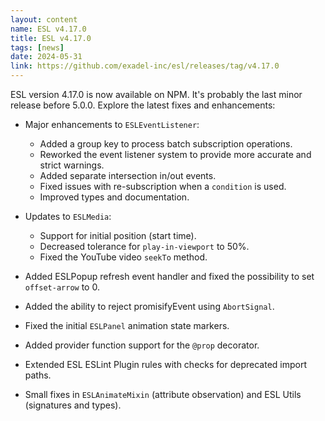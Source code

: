 ```yaml
---
layout: content
name: ESL v4.17.0
title: ESL v4.17.0
tags: [news]
date: 2024-05-31
link: https://github.com/exadel-inc/esl/releases/tag/v4.17.0
---
```


ESL version 4.17.0 is now available on NPM. It's probably the last minor release before 5.0.0. 
Explore the latest fixes and enhancements:

- Major enhancements to `ESLEventListener`:
    - Added a group key to process batch subscription operations.
    - Reworked the event listener system to provide more accurate and strict warnings.
    - Added separate intersection in/out events.
    - Fixed issues with re-subscription when a `condition` is used.
    - Improved types and documentation.

- Updates to `ESLMedia`:
    - Support for initial position (start time).
    - Decreased tolerance for `play-in-viewport` to 50%.
    - Fixed the YouTube video `seekTo` method.

- Added ESLPopup refresh event handler and fixed the possibility to set `offset-arrow` to 0.
- Added the ability to reject promisifyEvent using `AbortSignal`.
- Fixed the initial `ESLPanel` animation state markers.
- Added provider function support for the `@prop` decorator.
- Extended ESL ESLint Plugin rules with checks for deprecated import paths.
- Small fixes in `ESLAnimateMixin` (attribute observation) and ESL Utils (signatures and types).


